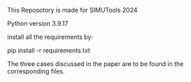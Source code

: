 This Reposotory is made for SIMUTools 2024

Python version 3.9.17

install all the requirements by:

pip install -r requirements.txt

The three cases discussed in the paper are to be found in the corresponding files.



